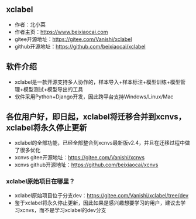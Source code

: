 ## xclabel
* 作者：北小菜 
* 作者主页：https://www.beixiaocai.com
* gitee开源地址：https://gitee.com/Vanishi/xclabel
* github开源地址：https://github.com/beixiaocai/xclabel

## 软件介绍
- xclabel是一款开源支持多人协作的，样本导入+样本标注+模型训练+模型管理+模型测试+模型导出的工具
- 软件采用Python+Django开发，因此跨平台支持Windows/Linux/Mac

## 各位用户好，即日起，xclabel将迁移合并到xcnvs，xclabel将永久停止更新
* xclabel的全部功能，已经全部整合到xcnvs最新版v2.4，并且在迁移过程中做了很多优化
* xcnvs gitee开源地址：https://gitee.com/Vanishi/xcnvs
* xcnvs github开源地址：https://github.com/beixiaocai/xcnvs

### xclabel原始项目在哪里？
* xclabel原始项目位于分支dev：https://gitee.com/Vanishi/xclabel/tree/dev
* 鉴于xclabel将永久停止更新，因此如果是感兴趣想要学习的用户，建议去学习xcnvs，而不是学习xclabel的dev分支